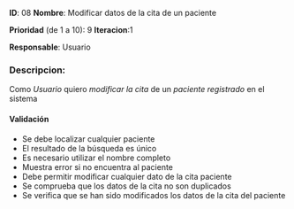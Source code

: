 **ID**: 08 
**Nombre**: Modificar datos de la cita de un paciente

**Prioridad** (de 1 a 10): 9 
**Iteracion**:1

**Responsable**: Usuario

### Descripcion:

Como *Usuario* quiero *modificar la cita* de un *paciente registrado* en el sistema

#### Validación 

* Se debe localizar cualquier paciente
* El resultado de la búsqueda es único
* Es necesario utilizar el nombre completo
* Muestra error si no encuentra al paciente
* Debe permitir modificar cualquier dato de la cita paciente
* Se comprueba que los datos de la cita no son duplicados
* Se verifica que se han sido modificados los datos de la cita del paciente